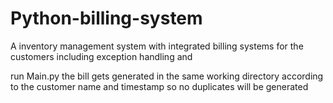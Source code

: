 # Python-billing-system
A inventory management system with integrated billing systems for the customers including exception handling and 

run Main.py
the bill gets generated in the same working directory according to the customer name and timestamp so no duplicates will be generated


